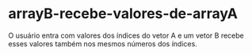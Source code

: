 # arrayB-recebe-valores-de-arrayA
O usuário entra com valores dos índices do vetor A e um vetor B recebe esses valores também nos mesmos números dos índices.

